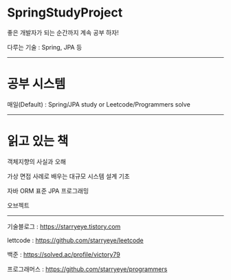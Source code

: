 # SpringStudyProject

좋은 개발자가 되는 순간까지 계속 공부 하자!

다루는 기술 : Spring, JPA 등

---

# 공부 시스템

매일(Default) : Spring/JPA study or Leetcode/Programmers solve

---

# 읽고 있는 책

객체지향의 사실과 오해

가상 면접 사례로 배우는 대규모 시스템 설계 기초

자바 ORM 표준 JPA 프로그래밍

오브젝트

---

기술블로그 : https://starryeye.tistory.com

lettcode : https://github.com/starryeye/leetcode

백준 : https://solved.ac/profile/victory79

프로그래머스 : https://github.com/starryeye/programmers
